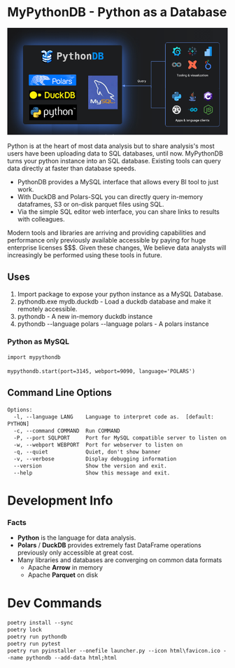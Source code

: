 # MyPythonDB - Python as a Database

![PythonDB](html/img/pythondb-overview.png)

Python is at the heart of most data analysis but to share analysis's most users have been uploading data to SQL databases, until now.
MyPythonDB turns your python instance into an SQL database. Existing tools can query data directly at faster than database speeds.

- PythonDB provides a MySQL interface that allows every BI tool to just work.
- With DuckDB and Polars-SQL you can directly query in-memory dataframes, S3 or on-disk parquet files using SQL.
- Via the simple SQL editor web interface, you can share links to results with colleagues.

Modern tools and libraries are arriving and providing capabilities and performance only previously available accessible by paying for 
huge enterprise licenses $$$. Given these changes, We believe data analysts will increasingly be performed using these tools in future.

## Uses

1. Import package to expose your python instance as a MySQL Database.
2. pythondb.exe mydb.duckdb - Load a duckdb database and make it remotely accessible.
3. pythondb - A new in-memory duckdb instance
4. pythondb --language polars --language polars - A polars instance

### Python as MySQL

```
import mypythondb

mypythondb.start(port=3145, webport=9090, language='POLARS')
```

## Command Line Options

```
Options:
  -l, --language LANG    Language to interpret code as.  [default: PYTHON]
  -c, --command COMMAND  Run COMMAND
  -P, --port SQLPORT     Port for MySQL compatible server to listen on
  -w, --webport WEBPORT  Port for webserver to listen on
  -q, --quiet            Quiet, don't show banner
  -v, --verbose          Display debugging information
  --version              Show the version and exit.
  --help                 Show this message and exit.
```

# Development Info

### Facts

- **Python** is the language for data analysis.
- **Polars** / **DuckDB** provides extremely fast DataFrame operations previously only accessible at great cost.
- Many libraries and databases are converging on common data formats
    - Apache **Arrow** in memory
    - Apache **Parquet** on disk


# Dev Commands
```
poetry install --sync
poetry lock
poetry run pythondb
poetry run pytest
poetry run pyinstaller --onefile launcher.py --icon html\favicon.ico --name pythondb --add-data html;html
```
